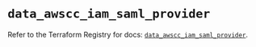 # `data_awscc_iam_saml_provider`

Refer to the Terraform Registry for docs: [`data_awscc_iam_saml_provider`](https://registry.terraform.io/providers/hashicorp/awscc/0.70.0/docs/data-sources/iam_saml_provider).
